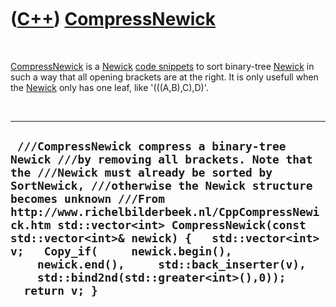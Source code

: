 



 

 

 

 

 

([C++](Cpp.htm)) [CompressNewick](CppCompressNewick.htm)
========================================================

 

[CompressNewick](CppCompressNewick.htm) is a [Newick](CppNewick.htm)
[code snippets](CppCodeSnippets.htm) to sort binary-tree
[Newick](CppNewick.htm) in such a way that all opening brackets are at
the right. It is only usefull when the [Newick](CppNewick.htm) only has
one leaf, like '(((A,B),C),D)'.

 

  ------------------------------------------------------------------------------------------------------------------------------------------------------------------------------------------------------------------------------------------------------------------------------------------------------------------------------------------------------------------------------------------------------------------------------------------------------------------------------------------
  ` ///CompressNewick compress a binary-tree Newick ///by removing all brackets. Note that the ///Newick must already be sorted by SortNewick, ///otherwise the Newick structure becomes unknown ///From http://www.richelbilderbeek.nl/CppCompressNewick.htm std::vector<int> CompressNewick(const std::vector<int>& newick) {   std::vector<int> v;   Copy_if(     newick.begin(),     newick.end(),     std::back_inserter(v),     std::bind2nd(std::greater<int>(),0));   return v; }`
  ------------------------------------------------------------------------------------------------------------------------------------------------------------------------------------------------------------------------------------------------------------------------------------------------------------------------------------------------------------------------------------------------------------------------------------------------------------------------------------------

 

 

 

 

 





 



